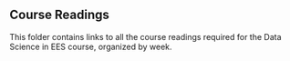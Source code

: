 ## Course Readings

This folder contains links to all the course readings required for the Data Science in EES course, organized by week.
